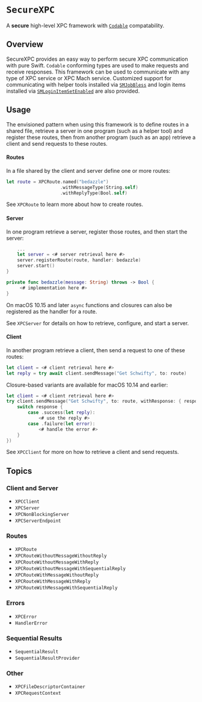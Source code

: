 # ``SecureXPC``

A **secure** high-level XPC framework with [`Codable`](https://developer.apple.com/documentation/swift/codable)
compatability.

## Overview

SecureXPC provides an easy way to perform secure XPC communication with pure Swift. `Codable` conforming types are used
to make requests and receive responses. This framework can be used to communicate with any type of XPC service or XPC
Mach service. Customized support for communicating with helper tools installed via 
[`SMJobBless`](https://developer.apple.com/documentation/servicemanagement/1431078-smjobbless) and login items installed
via [`SMLoginItemSetEnabled`](https://developer.apple.com/documentation/servicemanagement/1501557-smloginitemsetenabled)
are also provided.

## Usage
The envisioned pattern when using this framework is to define routes in a shared file, retrieve a server in one program
(such as a helper tool) and register these routes, then from another program (such as an app) retrieve a client and send
requests to these routes.

#### Routes

In a file shared by the client and server define one or more routes:
```swift
let route = XPCRoute.named("bedazzle")
                    .withMessageType(String.self)
                    .withReplyType(Bool.self)
```
See ``XPCRoute`` to learn more about how to create routes.

#### Server

In one program retrieve a server, register those routes, and then start the server:
```swift
    ...
    let server = <# server retrieval here #>
    server.registerRoute(route, handler: bedazzle)
    server.start()
}

private func bedazzle(message: String) throws -> Bool {
     <# implementation here #>
}
```

On macOS 10.15 and later `async` functions and closures can also be registered as the handler for a route.

See ``XPCServer`` for details on how to retrieve, configure, and start a server.

#### Client

In another program retrieve a client, then send a request to one of these routes:
```swift
let client = <# client retrieval here #>
let reply = try await client.sendMessage("Get Schwifty", to: route)
```

Closure-based variants are available for macOS 10.14 and earlier:
```swift
let client = <# client retrieval here #>
try client.sendMessage("Get Schwifty", to: route, withResponse: { response in
    switch response {
        case .success(let reply):
            <# use the reply #>
        case .failure(let error):
            <# handle the error #>
    }
})
```
See ``XPCClient`` for more on how to retrieve a client and send requests.

## Topics
### Client and Server
- ``XPCClient``
- ``XPCServer``
- ``XPCNonBlockingServer``
- ``XPCServerEndpoint``

### Routes
- ``XPCRoute``
- ``XPCRouteWithoutMessageWithoutReply``
- ``XPCRouteWithoutMessageWithReply``
- ``XPCRouteWithoutMessageWithSequentialReply``
- ``XPCRouteWithMessageWithoutReply``
- ``XPCRouteWithMessageWithReply``
- ``XPCRouteWithMessageWithSequentialReply``

### Errors
- ``XPCError``
- ``HandlerError``

### Sequential Results
- ``SequentialResult``
- ``SequentialResultProvider``

### Other
- ``XPCFileDescriptorContainer``
- ``XPCRequestContext``
